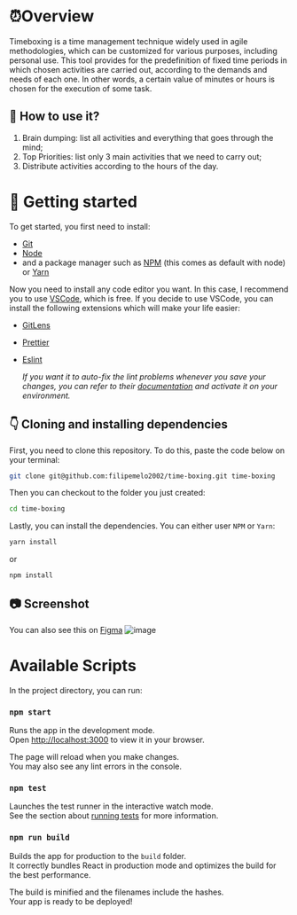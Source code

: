 # ⏰Overview

Timeboxing is a time management technique widely used in agile methodologies, which can be customized for various purposes, including personal use. This tool provides for the predefinition of fixed time periods in which chosen activities are carried out, according to the demands and needs of each one. In other words, a certain value of minutes or hours is chosen for the execution of some task.

## 🤔 How to use it?
1. Brain dumping: list all activities and everything that goes through the mind;
2. Top Priorities: list only 3 main activities that we need to carry out;
3. Distribute activities according to the hours of the day.

# 🤩 Getting started
To get started, you first need to install:
- [Git](https://git-scm.com/downloads)
- [Node](https://nodejs.org/en/)
- and a package manager such as [NPM](https://www.npmjs.com/package/npm) (this comes as default with node) or [Yarn](https://yarnpkg.com/)

Now you need to install any code editor you want. 
In this case, I recommend you to use [VSCode](https://code.visualstudio.com/), which is free.
If you decide to use VSCode, you can install the following extensions which will make your life easier:
- [GitLens](https://marketplace.visualstudio.com/items?itemName=eamodio.gitlens)
- [Prettier](https://marketplace.visualstudio.com/items?itemName=esbenp.prettier-vscode)
- [Eslint](https://marketplace.visualstudio.com/items?itemName=dbaeumer.vscode-eslint)

  _If you want it to auto-fix the lint problems whenever you save your changes, you can refer to their [documentation](https://github.com/microsoft/vscode-eslint) and activate it on your environment._
 ## 👇 Cloning and installing dependencies
First, you need to clone this repository. To do this, paste the code below on your terminal:
```bash
git clone git@github.com:filipemelo2002/time-boxing.git time-boxing
```
Then you can checkout to the folder you just created:
```bash
cd time-boxing
```
Lastly, you can install the dependencies. You can either user `NPM` or `Yarn`:
```bash
yarn install
```
or
```bash
npm install
```

## 📷 Screenshot
You can also see this on [Figma](https://www.figma.com/file/8sELvbIaBWiJUjGmRZQoO7/TimeBoxing?node-id=0%3A1)
![image](https://user-images.githubusercontent.com/26236991/164977600-fa207b93-754e-4e16-b161-23332f1c4f50.png)


# Available Scripts

In the project directory, you can run:

### `npm start`

Runs the app in the development mode.\
Open [http://localhost:3000](http://localhost:3000) to view it in your browser.

The page will reload when you make changes.\
You may also see any lint errors in the console.

### `npm test`

Launches the test runner in the interactive watch mode.\
See the section about [running tests](https://facebook.github.io/create-react-app/docs/running-tests) for more information.

### `npm run build`

Builds the app for production to the `build` folder.\
It correctly bundles React in production mode and optimizes the build for the best performance.

The build is minified and the filenames include the hashes.\
Your app is ready to be deployed!
